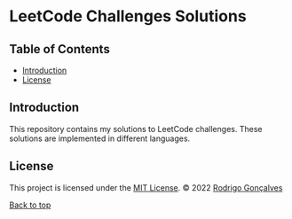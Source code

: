 # LeetCode Challenges Solutions

## Table of Contents

* [Introduction](#introduction)
* [License](#license)

## Introduction

This repository contains my solutions to LeetCode challenges. These solutions are implemented in different languages.

## License

This project is licensed under the [MIT License](LICENSE).
&copy; 2022 [Rodrigo Gonçalves](https://github.com/rfgon)

[Back to top](#leetcode-challenges-solutions)